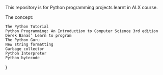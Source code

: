 This repository is for Python programming projects learnt in ALX course.

The concept:

	The Python Tutorial
	Python Programming: An Introduction to Computer Science 3rd edition
	Derek Banas’ Learn to program
	The Python Guru
	New string formatting
	Garbage collector
	Python Interpreter
	Python bytecode
}
